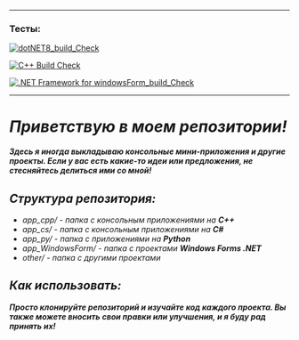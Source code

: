 -------------------------
### Тесты:
[![dotNET8_build_Check](https://github.com/Schrodinger71/Lesson/actions/workflows/dotnet8_build_check.yml/badge.svg?branch=main)](https://github.com/Schrodinger71/Lesson/actions/workflows/dotnet8_build_check.yml)

[![C++ Build Check](https://github.com/Schrodinger71/Lesson/actions/workflows/build_cpp_check.yml/badge.svg?branch=main)](https://github.com/Schrodinger71/Lesson/actions/workflows/build_cpp_check.yml)

[![.NET Framework for windowsForm_build_Check](https://github.com/Schrodinger71/Lesson/actions/workflows/windowsForm_build_check.yml/badge.svg?branch=main)](https://github.com/Schrodinger71/Lesson/actions/workflows/windowsForm_build_check.yml)

--------------------------
# ***Приветствую в моем репозитории!***

***Здесь я иногда выкладываю консольные мини-приложения и другие проекты. Если у вас есть какие-то идеи или предложения, не стесняйтесь делиться ими со мной!***

## ***Структура репозитория:***

- *app_cpp/ - папка с консольным приложениями на **C++***
- *app_cs/ - папка с консольным приложениями на **C#***
- *app_py/ - папка с приложениями на **Python***
- *app_WindowsForm/ - папка с проектами **Windows Forms .NET***
- *other/ - папка с другими проектами*


## ***Как использовать:***

***Просто клонируйте репозиторий и изучайте код каждого проекта. Вы также можете вносить свои правки или улучшения, и я буду рад принять их!***


